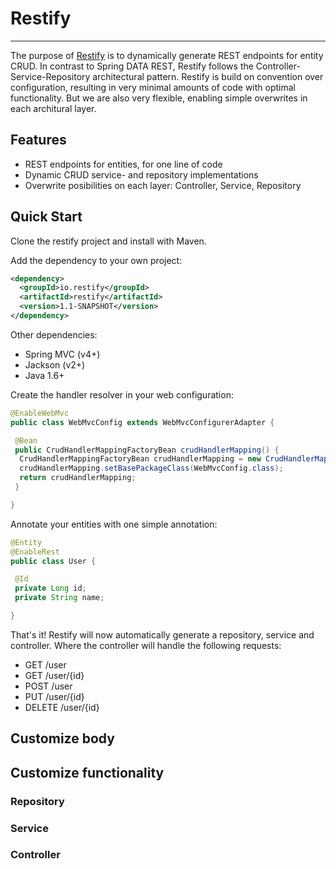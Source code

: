 # Restify
--------------

The purpose of [Restify](https://github.com/42BV/restify) is to dynamically generate REST endpoints for entity CRUD. In contrast to Spring DATA REST, Restify follows the Controller-Service-Repository  architectural pattern. Restify is build on convention over configuration, resulting in very minimal amounts of code with optimal functionality. But we are also very flexible, enabling simple overwrites in each architural layer.

## Features ##

* REST endpoints for entities, for one line of code
* Dynamic CRUD service- and repository implementations
* Overwrite posibilities on each layer: Controller, Service, Repository

## Quick Start ##

Clone the restify project and install with Maven.

Add the dependency to your own project:

```xml
<dependency>
  <groupId>io.restify</groupId>
  <artifactId>restify</artifactId>
  <version>1.1-SNAPSHOT</version>
</dependency>
```

Other dependencies:

* Spring MVC (v4+)
* Jackson (v2+)
* Java 1.6+

Create the handler resolver in your web configuration:

```java
@EnableWebMvc
public class WebMvcConfig extends WebMvcConfigurerAdapter {

 @Bean
 public CrudHandlerMappingFactoryBean crudHandlerMapping() {
  CrudHandlerMappingFactoryBean crudHandlerMapping = new CrudHandlerMappingFactoryBean();
  crudHandlerMapping.setBasePackageClass(WebMvcConfig.class);
  return crudHandlerMapping;
 }

}
```

Annotate your entities with one simple annotation:

```java
@Entity
@EnableRest
public class User {

 @Id
 private Long id;
 private String name;

}
```

That's it! Restify will now automatically generate a repository, service and controller. Where the controller will handle the following requests:

* GET    /user
* GET    /user/{id}
* POST   /user
* PUT    /user/{id}
* DELETE /user/{id}

## Customize body ##

## Customize functionality ##

### Repository ###
### Service ###
### Controller ###
